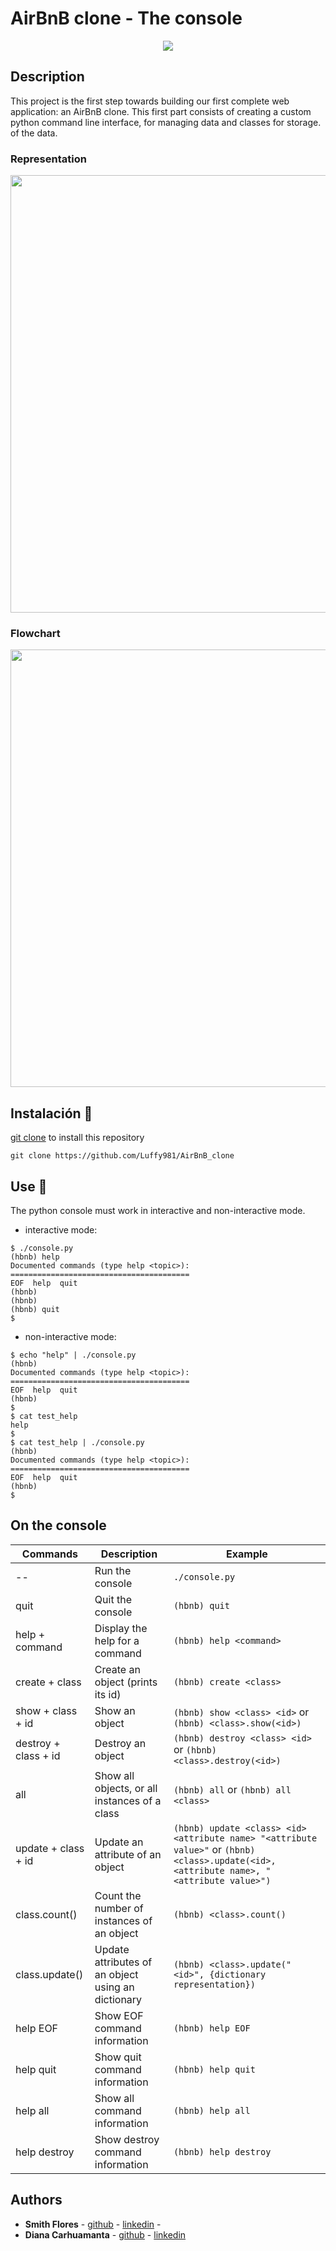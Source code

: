 # AirBnB clone - The console

<p align="center">
<img src="https://user-images.githubusercontent.com/68792144/141602345-7b71c4ea-a4dd-42d9-b706-7fc2c7b85ca5.png">
</p>

## Description

This project is the first step towards building our first complete web application: an AirBnB clone. This first part consists of creating a custom python command line interface, for managing data and classes for storage. of the data.

### Representation

<p align="center"><img src="https://user-images.githubusercontent.com/68792144/141602516-90e36740-e66e-4edd-8baf-08f318b10a58.png" width="700"></p>

### Flowchart
<p align="center"><img src="https://user-images.githubusercontent.com/68792144/141603834-c71c3105-49e4-4dcd-b245-e07dacec0a78.jpg" width="700"></p>

## Instalación :key:
[git clone](https://github.com/Luffy981/AirBnB_clone) to install this repository

```
git clone https://github.com/Luffy981/AirBnB_clone
```

## Use :wrench:

The python console must work in interactive and non-interactive mode.
* interactive mode:
```
$ ./console.py
(hbnb) help
Documented commands (type help <topic>):
========================================
EOF  help  quit
(hbnb) 
(hbnb) 
(hbnb) quit
$
```

* non-interactive mode:
```
$ echo "help" | ./console.py
(hbnb)
Documented commands (type help <topic>):
========================================
EOF  help  quit
(hbnb) 
$
$ cat test_help
help
$
$ cat test_help | ./console.py
(hbnb)
Documented commands (type help <topic>):
========================================
EOF  help  quit
(hbnb) 
$
```

## On the console

Commands | Description | Example
--------- | ------- | -------
-- | Run the console | ```./console.py```
quit | Quit the console | ```(hbnb) quit```
help + command | Display the help for a command | ```(hbnb) help <command>```
create + class | Create an object (prints its id)| ```(hbnb) create <class>```
show + class + id | Show an object | ```(hbnb) show <class> <id>``` or ```(hbnb) <class>.show(<id>)```
destroy + class + id | Destroy an object | ```(hbnb) destroy <class> <id>``` or ```(hbnb) <class>.destroy(<id>)```
all | Show all objects, or all instances of a class | ```(hbnb) all``` or ```(hbnb) all <class>```
update + class + id | Update an attribute of an object | ```(hbnb) update <class> <id> <attribute name> "<attribute value>"``` or ```(hbnb) <class>.update(<id>, <attribute name>, "<attribute value>")```
class.count() | Count the number of instances of an object | ```(hbnb) <class>.count()```
class.update() | Update attributes of an object using an dictionary | ```(hbnb) <class>.update("<id>", {dictionary representation})```
help EOF | Show EOF command information | ```(hbnb) help EOF```
help quit | Show quit command information | ```(hbnb) help quit```
help all | Show all command information | ```(hbnb) help all```
help destroy | Show destroy command information | ```(hbnb) help destroy```

## Authors

* **Smith Flores** - [github](https://github.com/luffy981) - [linkedin](https://www.linkedin.com/in/smith-flores-chanta-176130214/) - 
* **Diana Carhuamanta** - [github](https://github.com/CarolinaDCode) - [linkedin](https://www.linkedin.com/in/diana-carhuamanta-824742165/)




